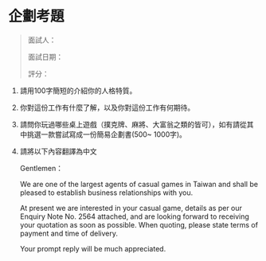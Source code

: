 # 企劃考題
> 面試人：
> 
> 面試日期： 
> 
> 評分：

1. 請用100字簡短的介紹你的人格特質。

2. 你對這份工作有什麼了解，以及你對這份工作有何期待。

1. 請問你玩過哪些桌上遊戲（撲克牌、麻將、大富翁之類的皆可），如有請從其中挑選一款嘗試寫成一份簡易企劃書(500~ 1000字)。

3. 請將以下內容翻譯為中文

	Gentlemen：
	
	We are one of the largest agents of casual games in Taiwan and shall be pleased to establish business relationships with you.

	At present we are interested in your casual game, details as per our Enquiry Note No. 2564 attached, and are looking forward to receiving your quotation as soon as possible. When quoting, please state terms of payment and time of delivery.

	Your prompt reply will be much appreciated.


